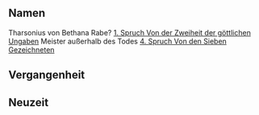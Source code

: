 ## Namen
Tharsonius von Bethana
Rabe? [1. Spruch Von der Zweiheit der göttlichen Ungaben](Prophezeihung%20und%20Deutung.md#1.%20Spruch%20Von%20der%20Zweiheit%20der%20göttlichen%20Ungaben)
Meister außerhalb des Todes [4. Spruch Von den Sieben Gezeichneten](Prophezeihung%20und%20Deutung.md#4.%20Spruch%20Von%20den%20Sieben%20Gezeichneten)
## Vergangenheit

## Neuzeit